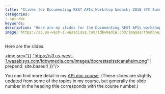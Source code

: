 ```yaml
---
title: "Slides for Documenting REST APIs Workshop &mdash; 2016 STC Summit Anaheim, Calif."
categories:
- api-doc
keywords:
description: "Here are my slides for the Documenting REST APIs workshop I'm giving at the 2016 STC Summit in Anaheim, California. The workshop lasts 3.5 hours. These slides cover a host of topics, including how to use APIs, how to document APIs, how to publish APIs, and more. There are lots of hands-on activities throughout. Some of the activities involve using the command line, the Chrome JavaScript Console, Postman, Git, reading JSON, and more."
image: https://s3.us-west-1.wasabisys.com/idbwmedia.com/images/thumbnails/anaheimstcslidesapithumb.png
---
```


Here are the slides:

<a href="https://idratherbewriting.com/files/apiworkshopslidesstc/" target="\_blank"><img src="{{ "https://s3.us-west-1.wasabisys.com/idbwmedia.com/images/docrestapisstcanaheim.png" | prepend: site.baseurl }}"/></a>

You can find more detail in my [API doc course](https://idratherbewriting.com/learnapidoc/). (These slides are slightly updated from some of the topics in my course, but generally the slide number in the heading title corresponds with the course number.)


